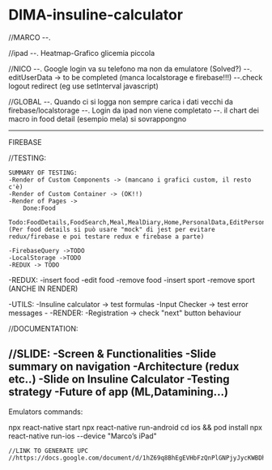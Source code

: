 # DIMA-insuline-calculator

//MARCO
--. 

//ipad
--. Heatmap-Grafico glicemia piccola

//NICO
--. Google login va su telefono ma non da emulatore (Solved?)
--. editUserData -> to be completed (manca localstorage e firebase!!!)
--.check logout redirect (eg use setInterval javascript)

//GLOBAL
--. Quando ci si logga non sempre carica i dati vecchi da firebase/localstorage
--. Login da ipad non viene completato
--. il chart dei macro in food detail (esempio mela) si sovrappongno

----
FIREBASE

//TESTING:

    SUMMARY OF TESTING:
    -Render of Custom Components -> (mancano i grafici custom, il resto c'è)
    -Render of Custom Container -> (OK!!)
    -Render of Pages ->
        Done:Food
        Todo:FoodDetails,FoodSearch,Meal,MealDiary,Home,PersonalData,EditPersonalData,Popup,AddGlicemy,AddSport
    (Per food details si può usare "mock" di jest per evitare redux/firebase e poi testare redux e firebase a parte)

    -FirebaseQuery ->TODO
    -LocalStorage ->TODO
    -REDUX -> TODO

-REDUX:
    -insert food
    -edit food
    -remove food
    -insert sport
    -remove sport
    (ANCHE IN RENDER)

-UTILS:
    -Insuline calculator -> test formulas
    -Input Checker -> test error messages
    -
-RENDER:
    -Registration -> check "next" button behaviour

//DOCUMENTATION:

   

//SLIDE:
    -Screen & Functionalities
    -Slide summary on navigation
    -Architecture (redux etc..)
    -Slide on Insuline Calculator
    -Testing strategy
    -Future of app (ML,Datamining...)
----------------------
Emulators commands:

npx react-native start
npx react-native run-android
cd ios && pod install
npx react-native run-ios --device "Marco’s iPad"


    //LINK TO GENERATE UPC 
    //https://docs.google.com/document/d/1hZ69q8BhEgEVHbFzQnPlGNPjyJycKWBDhY1jsT13np8/mobilebasic